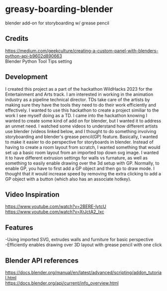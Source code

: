 # greasy-boarding-blender
blender add-on for storyboarding w/ grease pencil

## Credits
https://medium.com/geekculture/creating-a-custom-panel-with-blenders-python-api-b9602d890663 \
Blender Python Tool Tips setting

## Development

I created this project as a part of the hackathon WildHacks 2023 for the Entertainment and Arts track. I am interested in working in the animation industry as a pipeline technical director. 
TDs take care of the artists by making sure they have the tools they need to do their work efficiently and effectively.
I wanted to use this hackathon to create a project similiar to the work I see myself doing as a TD. I came into the hackathon knowing I wanted to create some kind of add on for blender, but I wanted it to address an unmet need. 
I watched some videos to understand how different artists use blender (videos linked below, and I thought to do something involving storyboarding and blender's grease pencil(GP) feature. 
Basically, I wanted to make it easier to do perspective for storyboards in blender. Instead of having to create a room layout from scratch, 
I wanted something that would set up a basic room layout from an imported top down svg image. I wanted it to have different extrusion settings for walls vs furnature, 
as well as something to easily enable drawing over the 3d setup with GP. Normally, to enable GP, you have to first add a GP object and then go to draw mode. 
I thought that it would increase speed by removing the extra clicking to add a GP object with a button (which also has an associate hotkey).

## Video Inspiration
https://www.youtube.com/watch?v=2BERE-IytcU \
https://www.youtube.com/watch?v=XrJctA2_Ixc 

## Features
-Using imported SVG, extrudes walls and furniture for basic perspective \
-Efficiently enables drawing over 3D layout with grease pencil with one click 


## Blender API references
https://docs.blender.org/manual/en/latest/advanced/scripting/addon_tutorial.html \
https://docs.blender.org/api/current/info_overview.html 
